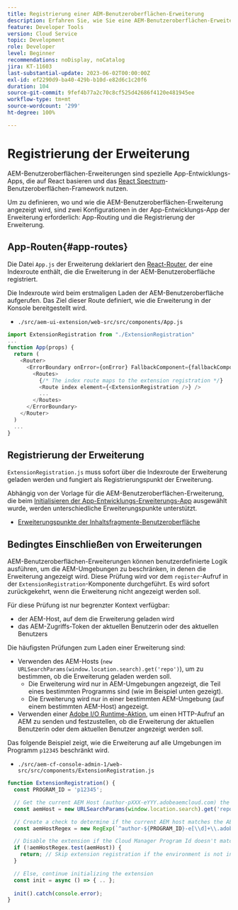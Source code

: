 ```yaml
---
title: Registrierung einer AEM-Benutzeroberflächen-Erweiterung
description: Erfahren Sie, wie Sie eine AEM-Benutzeroberflächen-Erweiterung registrieren.
feature: Developer Tools
version: Cloud Service
topic: Development
role: Developer
level: Beginner
recommendations: noDisplay, noCatalog
jira: KT-11603
last-substantial-update: 2023-06-02T00:00:00Z
exl-id: ef2290d9-ba40-429b-b10d-e82d6c1c20f6
duration: 104
source-git-commit: 9fef4b77a2c70c8cf525d42686f4120e481945ee
workflow-type: tm+mt
source-wordcount: '299'
ht-degree: 100%

---
```


# Registrierung der Erweiterung

AEM-Benutzeroberflächen-Erweiterungen sind spezielle App-Entwicklungs-Apps, die auf React basieren und das [React Spectrum](https://react-spectrum.adobe.com/react-spectrum/)-Benutzeroberflächen-Framework nutzen.

Um zu definieren, wo und wie die AEM-Benutzeroberflächen-Erweiterung angezeigt wird, sind zwei Konfigurationen in der App-Entwicklungs-App der Erweiterung erforderlich: App-Routing und die Registrierung der Erweiterung.

## App-Routen{#app-routes}

Die Datei `App.js` der Erweiterung deklariert den [React-Router](https://reactrouter.com/de/main), der eine Indexroute enthält, die die Erweiterung in der AEM-Benutzeroberfläche registriert.

Die Indexroute wird beim erstmaligen Laden der AEM-Benutzeroberfläche aufgerufen. Das Ziel dieser Route definiert, wie die Erweiterung in der Konsole bereitgestellt wird.

+ `./src/aem-ui-extension/web-src/src/components/App.js`

```javascript
import ExtensionRegistration from "./ExtensionRegistration"
...            
function App(props) {
  return (
    <Router>
      <ErrorBoundary onError={onError} FallbackComponent={fallbackComponent}>
        <Routes>
          {/* The index route maps to the extension registration */}
          <Route index element={<ExtensionRegistration />} />
          ...                                   
        </Routes>
      </ErrorBoundary>
    </Router>
  )
  ...
}
```

## Registrierung der Erweiterung

`ExtensionRegistration.js` muss sofort über die Indexroute der Erweiterung geladen werden und fungiert als Registrierungspunkt der Erweiterung.

Abhängig von der Vorlage für die AEM-Benutzeroberflächen-Erweiterung, die beim [Initialisieren der App-Entwicklungs-Erweiterungs-App](./app-initialization.md) ausgewählt wurde, werden unterschiedliche Erweiterungspunkte unterstützt.

+ [Erweiterungspunkte der Inhaltsfragmente-Benutzeroberfläche](./content-fragments/overview.md#extension-points)


## Bedingtes Einschließen von Erweiterungen

AEM-Benutzeroberflächen-Erweiterungen können benutzerdefinierte Logik ausführen, um die AEM-Umgebungen zu beschränken, in denen die Erweiterung angezeigt wird. Diese Prüfung wird vor dem `register`-Aufruf in der `ExtensionRegistration`-Komponente durchgeführt. Es wird sofort zurückgekehrt, wenn die Erweiterung nicht angezeigt werden soll.

Für diese Prüfung ist nur begrenzter Kontext verfügbar:

+ der AEM-Host, auf dem die Erweiterung geladen wird
+ das AEM-Zugriffs-Token der aktuellen Benutzerin oder des aktuellen Benutzers

Die häufigsten Prüfungen zum Laden einer Erweiterung sind:

+ Verwenden des AEM-Hosts (`new URLSearchParams(window.location.search).get('repo')`), um zu bestimmen, ob die Erweiterung geladen werden soll.
   + Die Erweiterung wird nur in AEM-Umgebungen angezeigt, die Teil eines bestimmten Programms sind (wie im Beispiel unten gezeigt).
   + Die Erweiterung wird nur in einer bestimmten AEM-Umgebung (auf einem bestimmten AEM-Host) angezeigt.
+ Verwenden einer [Adobe I/O Runtime-Aktion](./runtime-action.md), um einen HTTP-Aufruf an AEM zu senden und festzustellen, ob die Erweiterung der aktuellen Benutzerin oder dem aktuellen Benutzer angezeigt werden soll.

Das folgende Beispiel zeigt, wie die Erweiterung auf alle Umgebungen im Programm `p12345` beschränkt wird.

+ `./src/aem-cf-console-admin-1/web-src/src/components/ExtensionRegistration.js`

```javascript
function ExtensionRegistration() {
  const PROGRAM_ID = 'p12345';

  // Get the current AEM Host (author-pXXX-eYYY.adobeaemcloud.com) the extension is loading on
  const aemHost = new URLSearchParams(window.location.search).get('repo');

  // Create a check to determine if the current AEM host matches the AEM program that uses this extension 
  const aemHostRegex = new RegExp(`^author-${PROGRAM_ID}-e[\\d]+\\.adobeaemcloud\\.com$`)

  // Disable the extension if the Cloud Manager Program Id doesn't match the regex.
  if (!aemHostRegex.test(aemHost)) {
    return; // Skip extension registration if the environment is not in program p12345.
  }

  // Else, continue initializing the extension
  const init = async () => { .. };
  
  init().catch(console.error);
}
```
